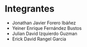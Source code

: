 # Integrantes
- Jonathan Javier Forero Ibáñez
- Yeiner Enrique Fernández Bustos
- Julian David Izquierdo Guzman
- Erick David Rangel Garcia
